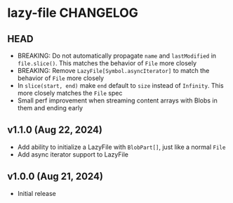 # lazy-file CHANGELOG

## HEAD

- BREAKING: Do not automatically propagate `name` and `lastModified` in `file.slice()`. This matches the behavior of `File` more closely
- BREAKING: Remove `LazyFile[Symbol.asyncIterator]` to match the behavior of `File` more closely
- In `slice(start, end)` make `end` default to `size` instead of `Infinity`. This more closely matches the `File` spec
- Small perf improvement when streaming content arrays with Blobs in them and ending early

## v1.1.0 (Aug 22, 2024)

- Add ability to initialize a LazyFile with `BlobPart[]`, just like a normal `File`
- Add async iterator support to LazyFile

## v1.0.0 (Aug 21, 2024)

- Initial release
